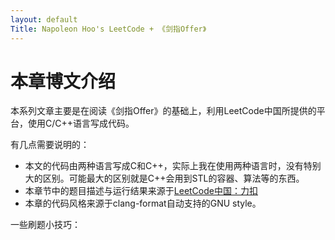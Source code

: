 ```yaml
---
layout: default
Title: Napoleon Hoo's LeetCode + 《剑指Offer》
---
```


# 本章博文介绍

本系列文章主要是在阅读《剑指Offer》的基础上，利用LeetCode中国所提供的平台，使用C/C\+\+语言写成代码。

有几点需要说明的：

- 本文的代码由两种语言写成C和C++，实际上我在使用两种语言时，没有特别大的区别。可能最大的区别就是C++会用到STL的容器、算法等的东西。
- 本章节中的题目描述与运行结果来源于[LeetCode中国：力扣](leetcode-cn.com)
- 本章的代码风格来源于clang-format自动支持的GNU style。

一些刷题小技巧：